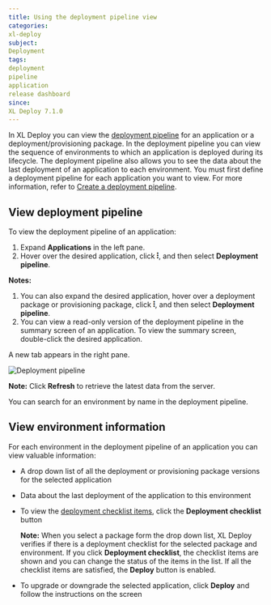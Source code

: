 ```yaml
---
title: Using the deployment pipeline view
categories:
xl-deploy
subject:
Deployment
tags:
deployment
pipeline
application
release dashboard
since:
XL Deploy 7.1.0
---
```


In XL Deploy you can view the [deployment pipeline](/xl-deploy/concept/release-dashboard.html#define-a-deployment-pipeline) for an application or a deployment/provisioning package. In the deployment pipeline you can view the sequence of environments to which an application is deployed during its lifecycle. The deployment pipeline also allows you to see the data about the last deployment of an application to each environment. You must first define a deployment pipeline for each application you want to view. For more information, refer to [Create a deployment pipeline](/xl-deploy/how-to/create-a-deployment-pipeline.html).

## View deployment pipeline

To view the deployment pipeline of an application:

1. Expand **Applications** in the left pane.
1. Hover over the desired application, click ![Explorer action menu](/images/menu_three_dots.png), and then select **Deployment pipeline**.

  **Notes:**
  1. You can also expand the desired application, hover over a deployment package or provisioning package, click ![Explorer action menu](/images/menu_three_dots.png), and then select **Deployment pipeline**.
  1. You can view a read-only version of the deployment pipeline in the summary screen of an application. To view the summary screen, double-click the desired application.


  A new tab appears in the right pane.

  ![Deployment pipeline](images/deployment-pipeline-new.png)

**Note:** Click **Refresh** to retrieve the latest data from the server.

You can search for an environment by name in the deployment pipeline.

## View environment information

For each environment in the deployment pipeline of an application you can view valuable information:

* A drop down list of all the deployment or provisioning package versions for the selected application
* Data about the last deployment of the application to this environment
* To view the [deployment checklist items](/xl-deploy/how-to/create-a-deployment-checklist.html), click the **Deployment checklist** button

  **Note:** When you select a package form the drop down list, XL Deploy verifies if there is a deployment checklist for the selected package and environment. If you click **Deployment checklist**, the checklist items are shown and you can change the status of the items in the list. If all the checklist items are satisfied, the **Deploy** button is enabled.  

* To upgrade or downgrade the selected application, click **Deploy** and follow the instructions on the screen
